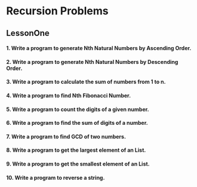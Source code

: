 # Recursion Problems
## LessonOne
#### 1. Write a program to generate Nth Natural Numbers by Ascending Order.
#### 2. Write a program to generate Nth Natural Numbers by Descending Order.
#### 3. Write a program to calculate the sum of numbers from 1 to n.
#### 4. Write a program to find Nth Fibonacci Number.
#### 5. Write a program to count the digits of a given number.
#### 6. Write a program to find the sum of digits of a number.
#### 7. Write a program to find GCD of two numbers.
#### 8. Write a program to get the largest element of an List.
#### 9. Write a program to get the smallest element of an List.
#### 10. Write a program to reverse a string.